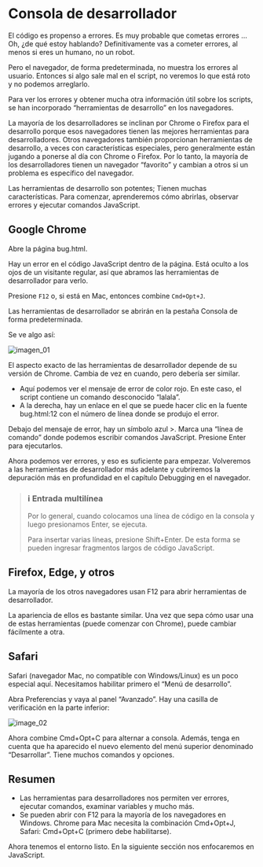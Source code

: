 # Consola de desarrollador

El código es propenso a errores. Es muy probable que cometas errores … Oh, ¿de qué estoy hablando? Definitivamente vas a cometer errores, al menos si eres un humano, no un robot.

Pero el navegador, de forma predeterminada, no muestra los errores al usuario. Entonces si algo sale mal en el script, no veremos lo que está roto y no podemos arreglarlo.

Para ver los errores y obtener mucha otra información útil sobre los scripts, se han incorporado “herramientas de desarrollo” en los navegadores.

La mayoría de los desarrolladores se inclinan por Chrome o Firefox para el desarrollo porque esos navegadores tienen las mejores herramientas para desarrolladores. Otros navegadores también proporcionan herramientas de desarrollo, a veces con características especiales, pero generalmente están jugando a ponerse al día con Chrome o Firefox. Por lo tanto, la mayoría de los desarrolladores tienen un navegador “favorito” y cambian a otros si un problema es específico del navegador.

Las herramientas de desarrollo son potentes; Tienen muchas características. Para comenzar, aprenderemos cómo abrirlas, observar errores y ejecutar comandos JavaScript.

## Google Chrome
Abre la página bug.html.

Hay un error en el código JavaScript dentro de la página. Está oculto a los ojos de un visitante regular, así que abramos las herramientas de desarrollador para verlo.

Presione `F12` o, si está en Mac, entonces combine `Cmd+Opt+J`.

Las herramientas de desarrollador se abrirán en la pestaña Consola de forma predeterminada.

Se ve algo así:

![imagen_01]()

El aspecto exacto de las herramientas de desarrollador depende de su versión de Chrome. Cambia de vez en cuando, pero debería ser similar.

* Aquí podemos ver el mensaje de error de color rojo. En este caso, el script contiene un comando desconocido “lalala”.
* A la derecha, hay un enlace en el que se puede hacer clic en la fuente bug.html:12 con el número de línea donde se produjo el error.

Debajo del mensaje de error, hay un símbolo azul >. Marca una “línea de comando” donde podemos escribir comandos JavaScript. Presione Enter para ejecutarlos.

Ahora podemos ver errores, y eso es suficiente para empezar. Volveremos a las herramientas de desarrollador más adelante y cubriremos la depuración más en profundidad en el capítulo Debugging en el navegador.

> ### ℹ️ Entrada multilínea
> Por lo general, cuando colocamos una línea de código en la consola y luego presionamos Enter, se ejecuta.
>
> Para insertar varias líneas, presione Shift+Enter. De esta forma se pueden ingresar fragmentos largos de código JavaScript.

## Firefox, Edge, y otros
La mayoría de los otros navegadores usan F12 para abrir herramientas de desarrollador.

La apariencia de ellos es bastante similar. Una vez que sepa cómo usar una de estas herramientas (puede comenzar con Chrome), puede cambiar fácilmente a otra.

## Safari
Safari (navegador Mac, no compatible con Windows/Linux) es un poco especial aquí. Necesitamos habilitar primero el “Menú de desarrollo”.

Abra Preferencias y vaya al panel “Avanzado”. Hay una casilla de verificación en la parte inferior:

![image_02]()

Ahora combine Cmd+Opt+C para alternar a consola. Además, tenga en cuenta que ha aparecido el nuevo elemento del menú superior denominado “Desarrollar”. Tiene muchos comandos y opciones.

## Resumen

* Las herramientas para desarrolladores nos permiten ver errores, ejecutar comandos, examinar variables y mucho más.
* Se pueden abrir con F12 para la mayoría de los navegadores en Windows. Chrome para Mac necesita la combinación Cmd+Opt+J, Safari: Cmd+Opt+C (primero debe habilitarse).

Ahora tenemos el entorno listo. En la siguiente sección nos enfocaremos en JavaScript.

